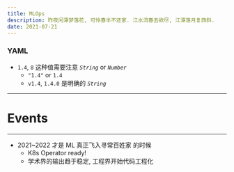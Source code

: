 ```yaml
---
title: MLOps
description: 昨夜闲潭梦落花, 可怜春半不还家. 江水流春去欲尽, 江潭落月复西斜.
date: 2021-07-21
---
```


### YAML

* `1.4`, `8` 这种值需要注意 *`String`* or *`Number`*
  - `"1.4"` or `1.4`
  - `v1.4`, `1.4.0` 是明确的 *`String`*

------------------

# Events

------------------

* 2021~2022 才是 ML 真正飞入寻常百姓家 的时候
  - K8s Operator ready!
  - 学术界的输出趋于稳定, 工程界开始代码工程化
